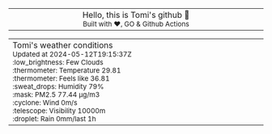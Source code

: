 
<div align="center">
<table>
<tbody>
<td align="center">
<img width="2000" height="0"><br>
Hello, this is Tomi's github 👋<br>
<sup>Built with ❤️, GO & Github Actions</sup><br>
<img width="2000" height="0">
</td>
</tbody>
</table>
</div>
<table>
<tbody>
<td align="left">
<img width="2000" height="0"><br>
Tomi's weather conditions<br>
<sup>Updated at 2024-05-12T19:15:37Z</sup><br>
<sup>:low_brightness: Few Clouds</sup><br>
<sup>:thermometer: Temperature 29.81 </sup><br>
<sup>:thermometer: Feels like 36.81</sup><br>
<sup>:sweat_drops: Humidity 79%</sup><br>
<sup>:mask: PM2.5 77.44 μg/m3</sup><br>
<sup>:cyclone: Wind 0m/s </sup><br>
<sup>:telescope: Visibility 10000m </sup><br>
<sup>:droplet: Rain 0mm/last 1h </sup><br>
<img width="2000" height="0">
</td>
<td align="left">
<img width="2000" height="0"><br>
<br>
<img width="2000" height="0">
</td>
</tbody>
</table>
</div>
    